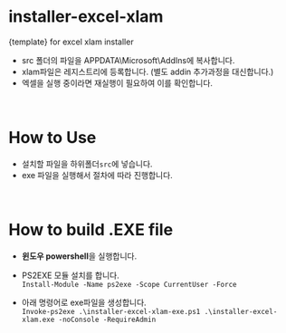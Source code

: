 # installer-excel-xlam
{template} for excel xlam installer


- src 폴더의 파일을 APPDATA\Microsoft\AddIns에 복사합니다.
- xlam파일은 레지스트리에 등록합니다. (별도 addin 추가과정을 대신합니다.)
- 엑셀을 실행 중이라면 재실행이 필요하여 이를 확인합니다.

<br />

# How to Use
- 설치할 파일을 하위폴더`src`에 넣습니다.
- exe 파일을 실행해서 절차에 따라 진행합니다.

<br />

# How to build .EXE file
- **윈도우 powershell**을 실행합니다.
- PS2EXE 모듈 설치를 합니다.   
  `Install-Module -Name ps2exe -Scope CurrentUser -Force`
     
- 아래 명령어로 exe파일을 생성합니다.    
  ```Invoke-ps2exe .\installer-excel-xlam-exe.ps1 .\installer-excel-xlam.exe -noConsole -RequireAdmin```